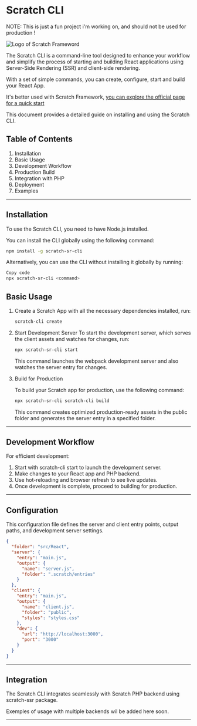 # Scratch CLI

NOTE: This is just a fun project i'm working on, and should not be used for production !

![Logo of Scratch Frameword](https://djemai-samy.com/projects/personal/scratch/scratch.png)

The Scratch CLI is a command-line tool designed to enhance your workflow and simplify the process of starting and building React applications using Server-Side Rendering (SSR) and client-side rendering.

With a set of simple commands, you can create, configure, start and build your React App.

It's better used with Scratch Framework, [you can explore the official page for a quick start](https://djemai-samy.com/projects/scratch)

This document provides a detailed guide on installing and using the Scratch CLI.

## Table of Contents

1. Installation
2. Basic Usage
3. Development Workflow
4. Production Build
5. Integration with PHP
6. Deployment
7. Examples

---

## Installation

To use the Scratch CLI, you need to have Node.js installed.

You can install the CLI globally using the following command:

```bash
npm install -g scratch-sr-cli
```

Alternatively, you can use the CLI without installing it globally by running:

```bash
Copy code
npx scratch-sr-cli <command>
```

## Basic Usage

1. Create a Scratch App with all the necessary dependencies installed, run:

    ```bash
    scratch-cli create
    ```


2. Start Development Server
To start the development server, which serves the client assets and watches for changes, run:

    ```bash
    npx scratch-sr-cli start
    ```

    This command launches the webpack development server and also watches the server entry for changes.

3. Build for Production

    To build your Scratch app for production, use the following command:

    ```bash
    npx scratch-sr-cli scratch-cli build
    ```

    This command creates optimized production-ready assets in the public folder and generates the server entry in a specified folder.

---

## Development Workflow

For efficient development:

1. Start with scratch-cli start to launch the development server.
2. Make changes to your React app and PHP backend.
3. Use hot-reloading and browser refresh to see live updates.
4. Once development is complete, proceed to building for production.

---

## Configuration

This configuration file defines the server and client entry points, output paths, and development server settings.

```json
{
  "folder": "src/React",
  "server": {
    "entry": "main.js",
    "output": {
      "name": "server.js",
      "folder": ".scratch/entries"
    }
  },
  "client": {
    "entry": "main.js",
    "output": {
      "name": "client.js",
      "folder": "public",
      "styles": "styles.css"
    },
    "dev": {
      "url": "http://localhost:3000",
      "port": "3000"
    }
  }
}
```

---

## Integration

The Scratch CLI integrates seamlessly with Scratch PHP backend using scratch-ssr package.

Exemples of usage with multiple backends wil be added here soon.

---
